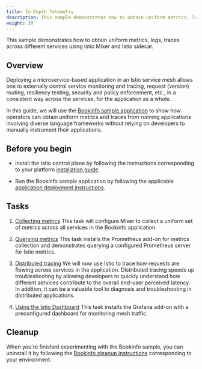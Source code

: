 ```yaml
---
title: In-Depth Telemetry
description: This sample demonstrates how to obtain uniform metrics, logs, traces across different services using Istio Mixer and Istio sidecar.
weight: 30
---
```


This sample demonstrates how to obtain uniform metrics, logs, traces across different services using Istio Mixer and Istio sidecar.

## Overview

Deploying a microservice-based application in an Istio service mesh allows one
to externally control service monitoring and tracing, request (version) routing, resiliency testing,
security and policy enforcement, etc., in a consistent way across the services,
for the application as a whole.

In this guide, we will use the [Bookinfo sample application](/docs/guides/bookinfo/)
to show how operators can obtain uniform metrics and traces from running
applications involving diverse language frameworks without relying on
developers to manually instrument their applications.

## Before you begin

* Install the Istio control plane by following the instructions
  corresponding to your platform [installation guide](/docs/setup/).

* Run the Bookinfo sample application by following the applicable
  [application deployment instructions](/docs/guides/bookinfo/#deploying-the-application).

## Tasks

1. [Collecting metrics](/docs/tasks/telemetry/metrics-logs/)
   This task will configure Mixer to collect a uniform set of metrics
   across all services in the Bookinfo application.

1. [Querying metrics](/docs/tasks/telemetry/querying-metrics/)
   This task installs the Prometheus add-on for metrics collection and
   demonstrates querying a configured Prometheus server for Istio metrics.

1. [Distributed tracing](/docs/tasks/telemetry/distributed-tracing/)
   We will now use Istio to trace how requests are flowing across services
   in the application. Distributed tracing speeds up troubleshooting by
   allowing developers to quickly understand how different services
   contribute to the overall end-user perceived latency. In addition, it
   can be a valuable tool to diagnosis and troubleshooting in distributed
   applications.

1. [Using the Istio Dashboard](/docs/tasks/telemetry/using-istio-dashboard/)
   This task installs the Grafana add-on with a preconfigured dashboard
   for monitoring mesh traffic.

## Cleanup

When you're finished experimenting with the Bookinfo sample, you can
uninstall it by following the
[Bookinfo cleanup instructions](/docs/guides/bookinfo/#cleanup)
corresponding to your environment.

